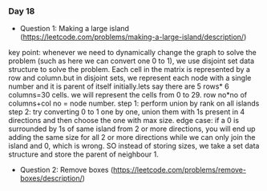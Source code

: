 ### Day 18

- Question 1: Making a large island (https://leetcode.com/problems/making-a-large-island/description/)

key point: whenever we need to dynamically change the graph to solve the problem (such as here we can convert one 0 to 1), we use disjoint set data structure to solve the problem. Each cell in the matrix is represented by a row and column.but in disjoint sets, we represent each node with a single number and it is parent of itself initially.lets say there are 5 rows* 6 columns=30 cells. we will represent the cells from 0 to 29. row no*no of columns+col no = node number.  step 1: perform union by rank on all islands        step 2: try converting 0 to 1 one by one, union them with 1s present in 4 directions and then choose the one with max size.
edge case: if a 0 is surrounded by 1s of same island from 2 or more directions, you will end up adding the same size for all 2 or more directions while we can only join the island and 0, which is wrong. SO instead of storing sizes, we take a set data structure and store the parent of neighbour 1.

- Question 2: Remove boxes (https://leetcode.com/problems/remove-boxes/description/)


